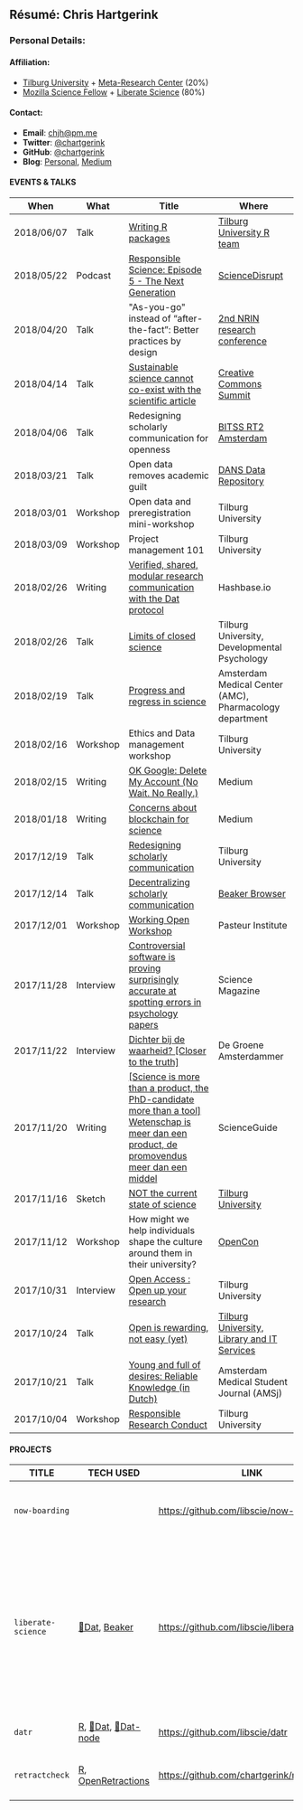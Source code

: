 ## Résumé: Chris Hartgerink 	

### Personal Details:

#### Affiliation:
* [Tilburg University](https://tilburguniversity.edu) + [Meta-Research Center](https://metaresearch.nl/) (20%)
* [Mozilla Science Fellow](https://science.mozilla.org/) + [Liberate Science](http://libscie.org) (80%)

#### Contact:
* **Email**: [chjh@pm.me](mailto:chjh@pm.me)
* **Twitter**: [@chartgerink](https://twitter.com/chartgerink)
* **GitHub**: [@chartgerink](https://github.com/chartgerink)
* **Blog**: [Personal](http://onsnetwork.org/chartgerink/), [Medium](https://medium.com/@chartgerink)

#### EVENTS & TALKS

| When | What | Title | Where |
| ---------------- | ------------- | -------------------------- | --------------------------- | 
| 2018/06/07 | Talk | [Writing R packages](http://tilburgrteam.netlify.com/files/christ_hartgerink_r_packages.pdf ) | [Tilburg University R team](http://tilburgrteam.netlify.com/) | 
| 2018/05/22 | Podcast | [Responsible Science: Episode 5 - The Next Generation](https://sciencedisrupt.com/podcast/responsible-science-episode-5) | [ScienceDisrupt](https://sciencedisrupt.com/) | 
| 2018/04/20 | Talk | "As-you-go" instead of “after-the-fact”: Better practices by design | [2nd NRIN research conference](http://web.archive.org/web/20180328154356/https://www.nrin.nl/agenda/nrin-research-conference-2018/) |
| 2018/04/14 | Talk | [Sustainable science cannot co-exist with the scientific article](https://docs.google.com/presentation/d/1g7SS6KpB8g3P8y9uqqiT-FHzxPgT8nEa5rOWT2fWzwM/) | [Creative Commons Summit](http://web.archive.org/web/20180416132555/https://ccglobalsummit2018.sched.com/event/E6vu/sustainable-science-cannot-co-exist-with-the-scientific-article) |
| 2018/04/06 | Talk | Redesigning scholarly communication for openness | [BITSS RT2 Amsterdam](http://web.archive.org/web/20180416132633/https://www.bitss.org/wp-content/uploads/2018/02/RT2-Netherlands_Agenda.pdf) |
| 2018/03/21 | Talk | Open data removes academic guilt | [DANS Data Repository](http://web.archive.org/web/20180328201145/https://dans.knaw.nl/nl/actueel/agenda/open-day) |
| 2018/03/01 | Workshop | Open data and preregistration mini-workshop | Tilburg University |
| 2018/03/09 | Workshop | Project management 101 | Tilburg University |
| 2018/02/26 | Writing | [Verified, shared, modular research communication with the Dat protocol](https://web.archive.org/web/20180316145316/https://dat-com-chris.hashbase.io/) | Hashbase.io | The Web |
| 2018/02/26  | Talk  | [Limits of closed science](https://drive.google.com/open?id=1NxynFGPDWKS0eaI1y2orCdAxQhEDBq5mVOta4Vmm1ug) | Tilburg University, Developmental Psychology |
| 2018/02/19  | Talk  | [Progress and regress in science](https://drive.google.com/open?id=1lqS3tD9LXVXn_IDSMKWDQNHPxhGj_a-oWHYk2E0m1FY) | Amsterdam Medical Center (AMC), Pharmacology department |
| 2018/02/16 | Workshop | Ethics and Data management workshop | Tilburg University |
| 2018/02/15 | Writing | [OK Google: Delete My Account (No Wait. No Really.)](https://medium.com/read-write-participate/ok-google-delete-my-account-no-wait-no-really-a0f8bbd26265) | Medium |
| 2018/01/18 | Writing | [Concerns about blockchain for science](https://medium.com/read-write-participate/concerns-about-blockchain-for-science-1540c4ac9bdb) | Medium |
| 2017/12/19 | Talk  |  [Redesigning scholarly communication](https://bit.ly/p2p-tiu) | Tilburg University | 
| 2017/12/14  | Talk  | [Decentralizing scholarly communication](https://bit.ly/p2p-austin) | [Beaker Browser](http://web.archive.org/web/20171205094900/https://www.eventbrite.com/e/exploring-the-peer-to-peer-web-tickets-40036048900) |
| 2017/12/01   | Workshop      | [Working Open Workshop](http://web.archive.org/web/20171205094918/https://mozillascience.github.io/WOW-Pasteur/) | Pasteur Institute |
| 2017/11/28  | Interview     | [Controversial software is proving surprisingly accurate at spotting errors in psychology papers](http://web.archive.org/web/20171205095010/http://www.sciencemag.org/news/2017/11/controversial-software-proving-surprisingly-accurate-spotting-errors-psychology-papers) | Science Magazine |
| 2017/11/22 | Interview | [Dichter bij de waarheid? [Closer to the truth]](http://web.archive.org/web/20171205095016/https://www.groene.nl/artikel/dichter-bij-de-waarheid) | De Groene Amsterdammer |
| 2017/11/20 | Writing | [[Science is more than a product, the PhD-candidate more than a tool] Wetenschap is meer dan een product, de promovendus meer dan een middel](https://beta.scienceguide.nl/2017/11/wetenschap-is-meer-dan-product-promovendus-meer-dan-middel/) | ScienceGuide |
| 2017/11/16  | Sketch | [NOT the current state of science](https://vimeo.com/243369476) | [Tilburg University](http://web.archive.org/web/20180416133219/https://www.tilburguniversity.edu/campus/academic-forum/regular-events/night-university/program/event-nu-science-slam/) |
| 2017/11/12  | Workshop | How might we help individuals shape the culture around them in their university? | [OpenCon](http://web.archive.org/web/20180416133031/https://opencon2017.sched.com/event/Cq8b/how-might-we-help-individuals-shape-the-culture-around-them-in-a-university-part-1-culture-change-workshop-europe-2) |
| 2017/10/31  | Interview | [Open Access : Open up your research](https://www.youtube.com/watch?v=aba95C7fkug) | Tilburg University |
| 2017/10/24  | Talk  | [Open is rewarding, not easy (yet)](https://github.com/chartgerink/talks/blob/master/2017_2018/20171024oa-week/presentation.pdf) | [Tilburg University, Library and IT Services](https://twitter.com/hylkeannema/status/922761846855208960) | 
| 2017/10/21 | Talk | [Young and full of desires: Reliable Knowledge (in Dutch)](http://web.archive.org/web/20171106132552/http://amsj.nl/convention/) | Amsterdam Medical Student Journal (AMSj)
| 2017/10/04 | Workshop | [Responsible Research Conduct](https://github.com/chartgerink/talks/blob/master/2017_2018/20171004rema-ethics/rema%20ethics.pptx) | Tilburg University |

#### PROJECTS
TITLE | TECH USED | LINK | DESCRIPTION | VERSION
----- | --------- | ---- | ------------ | -------
`now-boarding` |    | https://github.com/libscie/now-boarding | A modern onboarding module for researchers about new topics in research. | `v-.-.-`
`liberate-science` | [💾Dat](https://github.com/datproject/dat-node), [Beaker](https://github.com/beakerbrowser/webdb) | https://github.com/libscie/liberate-science | Building a decentralized scholarly communication infrastructure that does away with journals, publication bias, access issues and much more (small goals). This repository builds the API needed to do so (Electron app forthcoming) | `v-.-.-`
`datr` | [R](https://cran.r-project.org/), [💾Dat](https://github.com/datproject/dat), [💾Dat-node](https://github.com/datproject/dat-node) | https://github.com/libscie/datr | An R package to interface with the p2p Dat network | `v0.1.0`
`retractcheck` | [R](https://cran.r-project.org/), [OpenRetractions](http://openretractions.com) | https://github.com/chartgerink/retractcheck | Check your manuscript for retracted/corrected DOIs | `v1.0.0`
